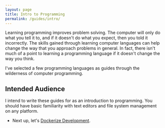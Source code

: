 ```yaml
---
layout: page
title: Intro to Programming
permalink: /guides/intro/
---
```


Learning programming improves problem solving.  The computer will only do what you tell it to, and if it doesn't do what you expect, then you told it incorrectly.  The skills gained through learning computer languages can help change the way that you approach problems in general.  In fact, there isn't much of a point to learning a programming language if it doesn't change the way you think.  

I've selected a few programming languages as guides through the wilderness of computer programming.

## Intended Audience

I intend to write these guides for as an introduction to programming.  You should have basic familiarity with text editors and file system management on any platform.  

- Next up, let's [Dockerize Development](dockerize-development).